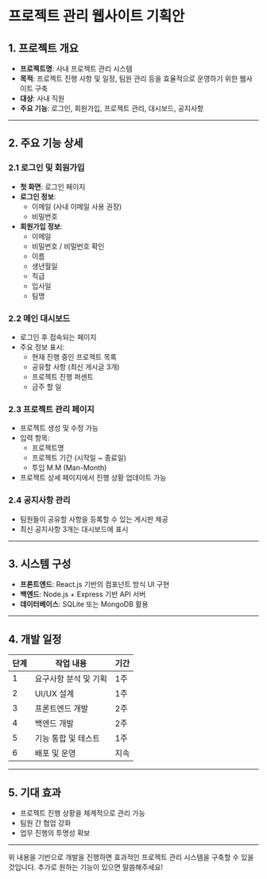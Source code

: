 # 프로젝트 관리 웹사이트 기획안

## 1. 프로젝트 개요
- **프로젝트명**: 사내 프로젝트 관리 시스템
- **목적**: 프로젝트 진행 사항 및 일정, 팀원 관리 등을 효율적으로 운영하기 위한 웹사이트 구축
- **대상**: 사내 직원
- **주요 기능**: 로그인, 회원가입, 프로젝트 관리, 대시보드, 공지사항

---

## 2. 주요 기능 상세

### 2.1 로그인 및 회원가입
- **첫 화면**: 로그인 페이지
- **로그인 정보**:
  - 이메일 (사내 이메일 사용 권장)
  - 비밀번호
- **회원가입 정보**:
  - 이메일
  - 비밀번호 / 비밀번호 확인
  - 이름
  - 생년월일
  - 직급
  - 입사일
  - 팀명

### 2.2 메인 대시보드
- 로그인 후 접속되는 페이지
- 주요 정보 표시:
  - 현재 진행 중인 프로젝트 목록
  - 공유할 사항 (최신 게시글 3개)
  - 프로젝트 진행 퍼센트
  - 금주 할 일

### 2.3 프로젝트 관리 페이지
- 프로젝트 생성 및 수정 가능
- 입력 항목:
  - 프로젝트명
  - 프로젝트 기간 (시작일 ~ 종료일)
  - 투입 M.M (Man-Month)
- 프로젝트 상세 페이지에서 진행 상황 업데이트 가능

### 2.4 공지사항 관리
- 팀원들이 공유할 사항을 등록할 수 있는 게시판 제공
- 최신 공지사항 3개는 대시보드에 표시

---

## 3. 시스템 구성
- **프론트엔드**: React.js 기반의 컴포넌트 방식 UI 구현
- **백엔드**: Node.js + Express 기반 API 서버
- **데이터베이스**: SQLite 또는 MongoDB 활용

---

## 4. 개발 일정
| 단계 | 작업 내용 | 기간 |
|------|----------|------|
| 1 | 요구사항 분석 및 기획 | 1주 |
| 2 | UI/UX 설계 | 1주 |
| 3 | 프론트엔드 개발 | 2주 |
| 4 | 백엔드 개발 | 2주 |
| 5 | 기능 통합 및 테스트 | 1주 |
| 6 | 배포 및 운영 | 지속 |

---

## 5. 기대 효과
- 프로젝트 진행 상황을 체계적으로 관리 가능
- 팀원 간 협업 강화
- 업무 진행의 투명성 확보

---

위 내용을 기반으로 개발을 진행하면 효과적인 프로젝트 관리 시스템을 구축할 수 있을 것입니다. 추가로 원하는 기능이 있으면 말씀해주세요!
